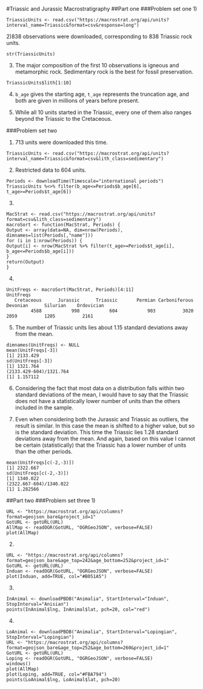 #Triassic and Jurassic Macrostratigraphy
##Part one
###Problem set one
1)
```
TriassicUnits <- read.csv("https://macrostrat.org/api/units?interval_name=Triassic&format=csv&response=long")
```

2)838 observations were downloaded, corresponding to 838 Triassic rock units.
```
str(TriassicUnits)
```

3) The major composition of the first 10 observations is igneous and metamorphic rock. Sedimentary rock is the best for fossil preservation.
```
TriassicUnits$lith[1:10]
```

4) ```b_age``` gives the starting age, ```t_age``` represents the truncation age, and both are given in millions of years before present.

5) While all 10 units started in the Triassic, every one of them also ranges beyond the Triassic to the Cretaceous.

###Problem set two
1) 713 units were downloaded this time.
```
TriassicUnits <- read.csv("https://macrostrat.org/api/units?interval_name=Triassic&format=csv&lith_class=sedimentary")
```

2) Restricted data to 604 units.
```
Periods <- downloadTime(Timescale="international periods")
TriassicUnits %<>% filter(b_age<=Periods$b_age[6], t_age>=Periods$t_age[6])
```

3)
```
MacStrat <- read.csv("https://macrostrat.org/api/units?format=csv&lith_class=sedimentary")
macroSort <- function(MacStrat, Periods) {
Output <- array(data=NA, dim=nrow(Periods), dimnames=list(Periods[,"name"]))
for (i in 1:nrow(Periods)) {
Output[i] <- nrow(MacStrat %>% filter(t_age>=Periods$t_age[i], b_age<=Periods$b_age[i]))
}
return(Output)
}

```

4)
```
UnitFreqs <- macroSort(MacStrat, Periods)[4:11]
UnitFreqs
   Cretaceous      Jurassic      Triassic       Permian Carboniferous      Devonian      Silurian    Ordovician 
         4588           998           604           903          3020          2059          1205          2161

```

5) The number of Triassic units lies about 1.15 standard deviations away from the mean.
```
dimnames(UnitFreqs) <- NULL
mean(UnitFreqs[-3])
[1] 2133.429
sd(UnitFreqs[-3])
[1] 1321.764
(2133.429-604)/1321.764
[1] 1.157112
```

6) Considering the fact that most data on a distribution falls within two standard deviations of the mean, I would have to say that the Triassic does not have a statistically lower number of units than the others included in the sample.

7) Even when considering both the Jurassic and Triassic as outliers, the result is similar. In this case the mean is shifted to a higher value, but so is the standard deviation. This time the Triassic lies 1.28 standard deviations away from the mean. And again, based on this value I cannot be certain (statistically) that the Triassic has a lower number of units than the other periods.
```
mean(UnitFreqs[c(-2,-3)])
[1] 2322.667
sd(UnitFreqs[c(-2,-3)])
[1] 1340.022
(2322.667-604)/1340.022
[1] 1.282566
```

##Part two
###Problem set three
1)
```
URL <- "https://macrostrat.org/api/columns?format=geojson_bare&project_id=1"
GotURL <- getURL(URL)
AllMap <- readOGR(GotURL, "OGRGeoJSON", verbose=FALSE)
plot(AllMap)
```

2)
```
URL <- "https://macrostrat.org/api/columns?format=geojson_bare&age_top=242&age_bottom=252&project_id=1"
GotURL <- getURL(URL)
Induan <- readOGR(GotURL, "OGRGeoJSON", verbose=FALSE)
plot(Induan, add=TRUE, col="#B051A5")
```

3)
```
InAnimal <- downloadPBDB("Animalia", StartInterval="Induan", StopInterval="Anisian")
points(InAnimal$lng, InAnimal$lat, pch=20, col="red")
```

4)
```
LoAnimal <- downloadPBDB("Animalia", StartInterval="Lopingian", StopInterval="Lopingian")
URL <- "https://macrostrat.org/api/columns?format=geojson_bare&age_top=252&age_bottom=260&project_id=1"
GotURL <- getURL(URL)
Loping <- readOGR(GotURL, "OGRGeoJSON", verbose=FALSE)
windows()
plot(AllMap)
plot(Loping, add=TRUE, col="#FBA794")
points(LoAnimal$lng, LoAnimal$lat, pch=20)
```
